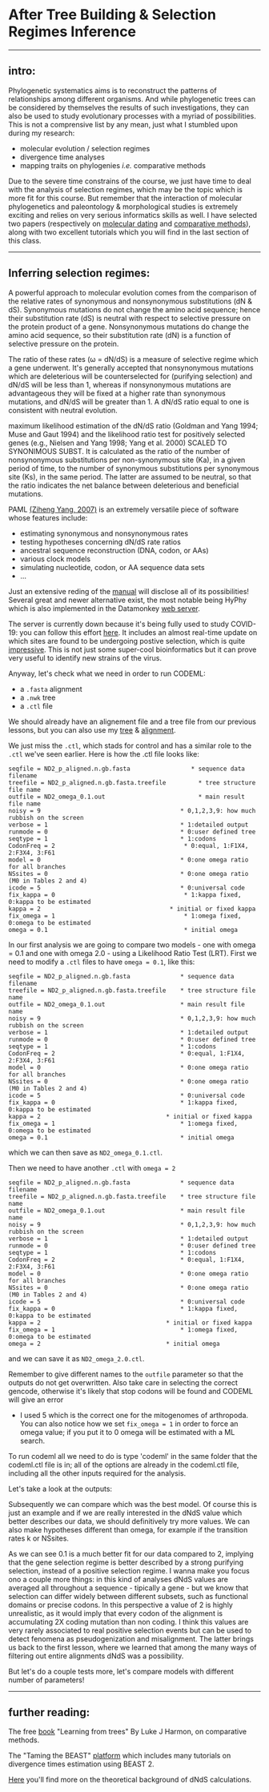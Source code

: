 # After Tree Building & Selection Regimes Inference



 
---




## intro: 

Phylogenetic systematics aims is to reconstruct the patterns of relationships among different organisms. 
And while phylogenetic trees can be considered by themselves the results of such investigations, they can also be
used to study evolutionary processes with a myriad of possibilities. This is not a comprensive list by any mean, 
just what I stumbled upon during my research:

* molecular evolution / selection regimes
* divergence time analyses
* mapping traits on phylogenies _i.e._ comparative methods

Due to the severe time constrains of the course, we just have time to deal with the analysis of selection regimes,
which may be the topic which is more fit for this course. But remember that the interaction of
molecular phylogenetics and paleontology & morphological studies is extremely exciting and
relies on very serious informatics skills as well. I have selected two papers (respectively on
[molecular dating](https://doi.org/10.1111/brv.12390) and [comparative methods]()), 
along with two excellent tutorials which you will find in the last section of this class.




---




## Inferring selection regimes: 

A powerful approach to molecular evolution comes from the comparison of 
the relative rates of synonymous and nonsynonymous substitutions (dN & dS).
Synonymous mutations do not change the amino acid sequence; hence their substitution rate (dS) is neutral 
with respect to selective pressure on the protein product of a gene.
Nonsynonymous mutations do change the amino acid sequence, so their substitution rate (dN) is a
function of selective pressure on the protein. 

The ratio of these rates (ω = dN/dS) is a measure of selective regime which a gene underwent. 
It's generally accepted that nonsynonymous mutations which are deleterious will be counterselected for
(purifying selection) and dN/dS will be less than 1, whereas if nonsynonymous mutations
are advantageous they will be fixed at a higher rate than synonymous mutations, and dN/dS will
be greater than 1. A dN/dS ratio equal to one is consistent with neutral evolution.


 maximum
likelihood estimation of the dN/dS ratio (Goldman and Yang 1994; Muse and Gaut 1994) and the
likelihood ratio test for positively selected genes (e.g., Nielsen and Yang 1998; Yang et al. 2000)
SCALED TO SYNONIMOUS SUBST.  It is calculated as the ratio of the number of nonsynonymous substitutions per non-synonymous site (Ka), in a given period of time, to the number of synonymous substitutions per synonymous site (Ks), in the same period. The latter are assumed to be neutral, so that the ratio indicates the net balance between deleterious and beneficial mutations. 



PAML [(Ziheng Yang, 2007)](https://academic.oup.com/mbe/article/24/8/1586/1103731) 
is an extremely versatile piece of software whose features include:

* estimating synonymous and nonsynonymous rates
* testing hypotheses concerning dN/dS rate ratios
* ancestral sequence reconstruction (DNA, codon, or AAs)
* various clock models
* simulating nucleotide, codon, or AA sequence data sets
* ...

Just an extensive reding of the [manual](http://abacus.gene.ucl.ac.uk/software/pamlDOC.pdf) will disclose all
of its possibilities! Several great and newer alternative exist, the most notable being HyPhy which is also
implemented in the Datamonkey [web server](https://www.datamonkey.org/).

The server is currently down because it's being fully used to study COVID-19: you can follow this effort [here](http://covid19.datamonkey.org/).
It includes an almost real-time update on which sites are found to be undergoing postive selection, which is quite [impressive](https://observablehq.com/@spond/natural-selection-analysis-of-sars-cov-2-covid-19).
This is not just some super-cool bioinformatics but it can prove very useful to identify new strains of the virus.


Anyway, let's check what we need in order to run CODEML:

* a ```.fasta``` alignment
* a ```.nwk``` tree
* a ```.ctl``` file 


We should already have an alignement file and a tree file from our previous lessons, 
but you can also use my [tree](https://github.com/for-giobbe/phy/blob/master/examples/ND2_p_aligned.n.gb.fasta.treefile) & [alignment](https://github.com/for-giobbe/phy/blob/master/examples/ND2_p_aligned.n.gb.fasta).


We just miss the ```.ctl```, which stads for control and has a similar role to the ```.ctl``` we've seen earlier.
Here is how the .ctl file looks like:

```
seqfile = ND2_p_aligned.n.gb.fasta				   * sequence data filename
treefile = ND2_p_aligned.n.gb.fasta.treefile	     * tree structure file name
outfile = ND2_omega_0.1.out						     * main result file name
noisy = 9										* 0,1,2,3,9: how much rubbish on the screen
verbose = 1										* 1:detailed output
runmode = 0										* 0:user defined tree
seqtype = 1										* 1:codons
CodonFreq = 2									 * 0:equal, 1:F1X4, 2:F3X4, 3:F61
model = 0										* 0:one omega ratio for all branches
NSsites = 0										* 0:one omega ratio (M0 in Tables 2 and 4)
icode = 5										* 0:universal code
fix_kappa = 0									 * 1:kappa fixed, 0:kappa to be estimated
kappa = 2									 * initial or fixed kappa
fix_omega = 1									 * 1:omega fixed, 0:omega to be estimated
omega = 0.1 									 * initial omega
 ```

In our first analysis we are going to compare two models -
one with omega = 0.1 and one with omega 2.0 - using a Likelihood Ratio Test (LRT). 
First we need to modify a ```.ctl``` files to have ```omega = 0.1```, like this:


```
seqfile = ND2_p_aligned.n.gb.fasta				* sequence data filename
treefile = ND2_p_aligned.n.gb.fasta.treefile	* tree structure file name
outfile = ND2_omega_0.1.out						* main result file name
noisy = 9										* 0,1,2,3,9: how much rubbish on the screen
verbose = 1										* 1:detailed output
runmode = 0										* 0:user defined tree
seqtype = 1										* 1:codons
CodonFreq = 2									* 0:equal, 1:F1X4, 2:F3X4, 3:F61
model = 0										* 0:one omega ratio for all branches
NSsites = 0										* 0:one omega ratio (M0 in Tables 2 and 4)
icode = 5										* 0:universal code
fix_kappa = 0									* 1:kappa fixed, 0:kappa to be estimated
kappa = 2									* initial or fixed kappa
fix_omega = 1									* 1:omega fixed, 0:omega to be estimated
omega = 0.1 									* initial omega
```

which we can then save as ```ND2_omega_0.1.ctl```.

 
Then we need to have another ```.ctl``` with ```omega = 2```     

 
```
seqfile = ND2_p_aligned.n.gb.fasta				* sequence data filename
treefile = ND2_p_aligned.n.gb.fasta.treefile	* tree structure file name
outfile = ND2_omega_0.1.out						* main result file name
noisy = 9										* 0,1,2,3,9: how much rubbish on the screen
verbose = 1										* 1:detailed output
runmode = 0										* 0:user defined tree
seqtype = 1										* 1:codons
CodonFreq = 2									* 0:equal, 1:F1X4, 2:F3X4, 3:F61
model = 0										* 0:one omega ratio for all branches
NSsites = 0										* 0:one omega ratio (M0 in Tables 2 and 4)
icode = 5										* 0:universal code
fix_kappa = 0									* 1:kappa fixed, 0:kappa to be estimated
kappa = 2									* initial or fixed kappa
fix_omega = 1									* 1:omega fixed, 0:omega to be estimated
omega = 2 									* initial omega
```
 
and we can save it as ```ND2_omega_2.0.ctl```.

Remember to give different names to the ```outfile``` parameter so that the outputs do not get overwritten. 
Also take care in selecting the correct gencode, otherwise it's likely that stop codons will be found and CODEML will give an error 
- I used 5 which is the correct one for the mitogenomes of arthropoda.
You can also notice how we set ```fix_omega = 1``` in order to force an omega value; 
if you put it to 0 omega will be estimated with a ML search.



To run codeml all we need to do is type 'codeml' in the same folder that the codeml.ctl file is in;
all of the options are already in the codeml.ctl file, including all the other inputs required for the analysis. 

Let's take a look at the outputs:



Subsequently we can compare which was the best model. Of course this is just an example and
if we are really interested in the dNdS value which better describes our data, we should definitively
try more values. We can also make hypotheses different than omega, for example if the 
transition rates k or NSsites.


As we can see 0.1 is a much better fit for our data compared to 2, implying that the gene selection regime 
is better described by a strong purifying selection, instead of a positive selection regime. I wanna make you
focus ono a couple more things: in this kind of analyses dNdS values are averaged all throughout a sequence -
tipically a gene - but we know that selection can differ widely between different subsets, such as
functional domains or precise codons. In this perspective a value of 2 is highly unrealistic, as it would 
imply that every codon of the alignment is accumulating 2X coding mutation than non coding. I think
this values are very rarely associated to real positive selection events but can be used to detect
fenomena as pseudogenization and misalignment. The latter brings us back to the first lesson, where 
we learned that among the many ways of filtering out entire alignments dNdS was a possibility.


But let's do a couple tests more, let's compare models with different number of parameters!





---




## further reading: 

The free [book](https://lukejharmon.github.io/pcm/) "Learning from trees" By Luke J Harmon, on comparative methods.

The "Taming the BEAST" [platform](https://taming-the-beast.org/) which includes many tutorials on divergence times estimation using BEAST 2.

[Here](http://evomicsorg.wpengine.netdna-cdn.com/wp-content/uploads/2011/08/bielawski_paml_review.pdf) you'll find more on the theoretical background of dNdS calculations. 
